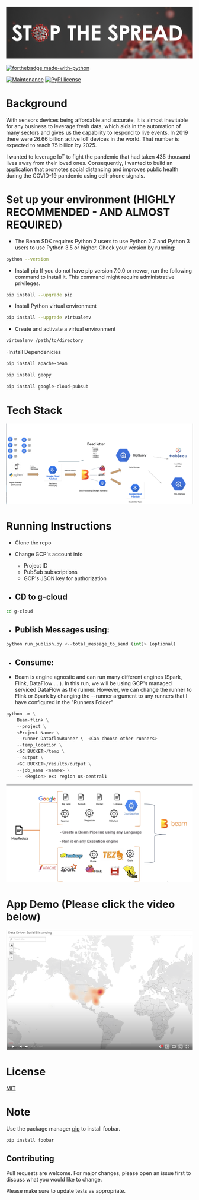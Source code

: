 ![stop coivd](images/Stop.png)

[![forthebadge made-with-python](http://ForTheBadge.com/images/badges/made-with-python.svg)](https://www.python.org/)

[![Maintenance](https://img.shields.io/badge/Maintained%3F-yes-green.svg)](https://GitHub.com/Naereen/StrapDown.js/graphs/commit-activity) [![PyPI license](https://img.shields.io/pypi/l/ansicolortags.svg)](https://pypi.python.org/pypi/ansicolortags/)



# Background

With sensors devices being affordable and accurate, It is almost inevitable for any business to leverage fresh data, which aids in the automation of many sectors and gives us the capability to respond to live events. In 2019 there were 26.66 billion active IoT devices in the world. That number is expected to reach 75 billion by 2025.

I wanted to leverage IoT to fight the pandemic that had taken 435 thousand lives away from their loved ones. Consequently, I wanted to build an application that promotes social distancing and improves public health during the COVID-19 pandemic using cell-phone signals. 


# Set up your environment (HIGHLY RECOMMENDED - AND ALMOST REQUIRED)
- The Beam SDK requires Python 2 users to use Python 2.7 and Python 3 users to use Python 3.5 or higher. Check your version by running:
```bash
python --version
```

- Install pip
If you do not have pip version 7.0.0 or newer, run the following command to install it. This command might require administrative privileges.
```bash
pip install --upgrade pip
```

- Install Python virtual environment 
```bash
pip install --upgrade virtualenv
```
- Create and activate a virtual environment
```bash
virtualenv /path/to/directory
```
-Install Dependenicies
```bash
pip install apache-beam
```
```bash
pip install geopy
```
```bash
pip install google-cloud-pubsub
```


# Tech Stack
![sack](images/pipe1.png)


# Running Instructions
- Clone the repo
- Change GCP's account info
    - Project ID
    - PubSub subscriptions
    - GCP's JSON key for authorization

- ## CD to g-cloud
```bash 
cd g-cloud
``` 

- ## Publish Messages using:
```python 
python run_publish.py <--total_message_to_send (int)> (optional)
``` 

- ## Consume:
- Beam is engine agnostic and can run many different engines (Spark, Flink, DataFlow ....). In this run, we will be using GCP's managed serviced DataFlow as the runner. However, we can change the runner to Flink or Spark by changing the --runner argument to any runners that I have configured in the "Runners Folder"
```python 
python -m \
    Beam-flink \
    --project \
    <Project Name> \
    --runner DataflowRunner \  <Can choose other runners>
    --temp_location \
    <GC BUCKET>/temp \
    --output \
    <GC BUCKET>/results/output \
    --job_name <namme> \
    -- <Region> ex: region us-central1
``` 

![unified](images/agnostic.png)


# App Demo (Please click the video below)
[![Watch the video](images/youtube.png)](https://www.youtube.com/watch?v=_C6mzchTkE8&feature=emb_title)


# License
[MIT](https://choosealicense.com/licenses/mit/)



# Note
Use the package manager [pip](https://pip.pypa.io/en/stable/) to install foobar.

```bash
pip install foobar
```


## Contributing
Pull requests are welcome. For major changes, please open an issue first to discuss what you would like to change.

Please make sure to update tests as appropriate.
